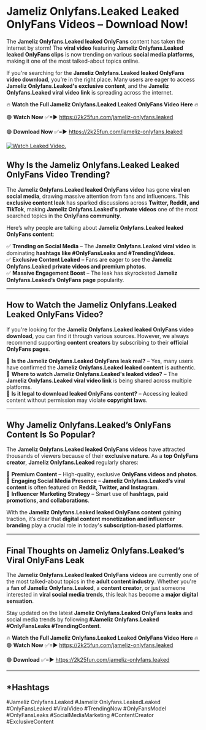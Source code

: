 # Jameliz Onlyfans.Leaked Leaked OnlyFans Videos – Download Now!

The **Jameliz Onlyfans.Leaked leaked OnlyFans** content has taken the internet by storm! The **viral video** featuring **Jameliz Onlyfans.Leaked leaked OnlyFans clips** is now trending on various **social media platforms**, making it one of the most talked-about topics online.  

If you're searching for the **Jameliz Onlyfans.Leaked leaked OnlyFans video download**, you’re in the right place. Many users are eager to access **Jameliz Onlyfans.Leaked's exclusive content**, and the **Jameliz Onlyfans.Leaked viral video link** is spreading across the internet.  

🔥 **Watch the Full Jameliz Onlyfans.Leaked Leaked OnlyFans Video Here** 🔥  

🟢 **Watch Now** ✅=► https://2k25fun.com/jameliz-onlyfans.leaked

🟢 **Download Now** ✅=► https://2k25fun.com/jameliz-onlyfans.leaked

[![Watch Leaked Video.](https://miro.medium.com/v2/resize:fit:828/format:webp/1*cilzJN44JGOrTw9NJCrNHA.gif "Watch Leaked Video")](https://2k25fun.com/jameliz-onlyfans.leaked)

## **Why Is the Jameliz Onlyfans.Leaked Leaked OnlyFans Video Trending?**  

The **Jameliz Onlyfans.Leaked leaked OnlyFans video** has gone **viral on social media**, drawing massive attention from fans and influencers. This **exclusive content leak** has sparked discussions across **Twitter, Reddit, and TikTok**, making **Jameliz Onlyfans.Leaked's private videos** one of the most searched topics in the **OnlyFans community**.  

Here’s why people are talking about **Jameliz Onlyfans.Leaked leaked OnlyFans content**:  

✅ **Trending on Social Media** – The **Jameliz Onlyfans.Leaked viral video** is dominating **hashtags like #OnlyFansLeaks and #TrendingVideos**.  
✅ **Exclusive Content Leaked** – Fans are eager to see the **Jameliz Onlyfans.Leaked private videos and premium photos**.  
✅ **Massive Engagement Boost** – The leak has skyrocketed **Jameliz Onlyfans.Leaked’s OnlyFans page** popularity.  

---

## **How to Watch the Jameliz Onlyfans.Leaked Leaked OnlyFans Video?**  

If you're looking for the **Jameliz Onlyfans.Leaked leaked OnlyFans video download**, you can find it through various sources. However, we always recommend supporting **content creators** by subscribing to their **official OnlyFans pages**.  

🔹 **Is the Jameliz Onlyfans.Leaked OnlyFans leak real?** – Yes, many users have confirmed the **Jameliz Onlyfans.Leaked leaked content** is authentic.  
🔹 **Where to watch Jameliz Onlyfans.Leaked's leaked video?** – The **Jameliz Onlyfans.Leaked viral video link** is being shared across multiple platforms.  
🔹 **Is it legal to download leaked OnlyFans content?** – Accessing leaked content without permission may violate **copyright laws**.  

---

## **Why Jameliz Onlyfans.Leaked’s OnlyFans Content Is So Popular?**  

The **Jameliz Onlyfans.Leaked leaked OnlyFans videos** have attracted thousands of viewers because of their **exclusive nature**. As a **top OnlyFans creator**, **Jameliz Onlyfans.Leaked** regularly shares:  

📌 **Premium Content** – High-quality, exclusive **OnlyFans videos and photos**.  
📌 **Engaging Social Media Presence** – **Jameliz Onlyfans.Leaked’s viral content** is often featured on **Reddit, Twitter, and Instagram**.  
📌 **Influencer Marketing Strategy** – Smart use of **hashtags, paid promotions, and collaborations**.  

With the **Jameliz Onlyfans.Leaked leaked OnlyFans content** gaining traction, it’s clear that **digital content monetization and influencer branding** play a crucial role in today's **subscription-based platforms**.  

---

## **Final Thoughts on Jameliz Onlyfans.Leaked’s Viral OnlyFans Leak**  

The **Jameliz Onlyfans.Leaked leaked OnlyFans videos** are currently one of the most talked-about topics in the **adult content industry**. Whether you're a **fan of Jameliz Onlyfans.Leaked**, a **content creator**, or just someone interested in **viral social media trends**, this leak has become a **major digital sensation**.  

Stay updated on the latest **Jameliz Onlyfans.Leaked OnlyFans leaks** and social media trends by following **#Jameliz Onlyfans.Leaked #OnlyFansLeaks #TrendingContent**.  

🔥 **Watch the Full Jameliz Onlyfans.Leaked Leaked OnlyFans Video Here** 🔥  
🟢 **Watch Now** ✅=► https://2k25fun.com/jameliz-onlyfans.leaked

🟢 **Download** ✅=► https://2k25fun.com/jameliz-onlyfans.leaked

---

## *Hashtags
#Jameliz Onlyfans.Leaked #Jameliz Onlyfans.LeakedLeaked #OnlyFansLeaked #ViralVideo #TrendingNow #OnlyFansModel #OnlyFansLeaks #SocialMediaMarketing #ContentCreator #ExclusiveContent  